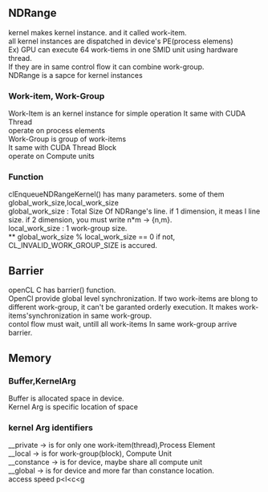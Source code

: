 ## NDRange 
kernel makes kernel instance. and it called work-item.   
all kernel instances are dispatched in device's PE(process elemens)    
Ex) GPU can execute 64 work-tiems in one SMID unit using hardware thread.     
If they are in same control flow it can combine work-group.   
NDRange is a sapce for kernel instances   
### Work-item, Work-Group
Work-Item  is an kernel instance for simple operation
It same with CUDA Thread     
operate on process elements    
Work-Group is group of work-items    
It same with CUDA Thread Block    
operate on Compute units     
### Function    
clEnqueueNDRangeKernel() has many parameters. some of them  global_work_size,local_work_size    
global_work_size : Total Size Of NDRange's line. if 1 dimension, it meas l line size.
if 2 dimension, you must write n*m -> {n,m}.    
local_work_size : 1 work-group size.    
** global_work_size % local_work_size == 0 if not, CL_INVALID_WORK_GROUP_SIZE is accured.     
## Barrier
openCL C has barrier() function.     
OpenCl provide global level synchronization. If two work-items are blong to different work-group, it can't be garanted orderly execution.
It makes work-items'synchronization in same work-group.    
contol flow must wait, untill all work-items In same work-group arrive barrier.
## Memory
### Buffer,KernelArg
Buffer is allocated space in device.    
Kernel Arg is specific location of space    

### kernel Arg identifiers 
__private -> is for only one work-item(thread),Process Element       
__local -> is for work-group(block), Compute Unit     
__constance -> is for device, maybe share all compute unit      
__global -> is for device and more far than constance location.     
access speed p<l<c<g



